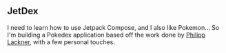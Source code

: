 ## JetDex

I need to learn how to use Jetpack Compose, and I also like Pokemon... So I'm building a Pokedex application based off the work done by [Philipp Lackner](https://www.youtube.com/@PhilippLackner), with a few personal touches.
